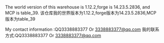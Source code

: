 The world version of this warehouse is 1.12.2,forge is 14.23.5.2836, and MCP is table_39.
该仓库我的世界版本为1.12.2,forge版本为14.23.5.2836,MCP版本为table_39

My contact information :QQ3338883377 Or 3338883377@qq.com
我的联系方式:QQ3338883377 Or 3338883377@qq.com
